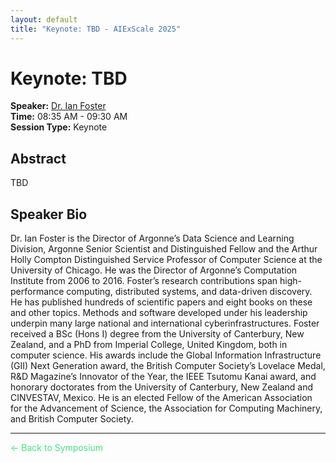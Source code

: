 ```yaml
---
layout: default
title: "Keynote: TBD - AIExScale 2025"
---
```


# Keynote: TBD

**Speaker:** [Dr. Ian Foster](/speakers/ian-foster)  
**Time:** 08:35 AM - 09:30 AM  
**Session Type:** Keynote

## Abstract

TBD

## Speaker Bio

Dr. Ian Foster is the Director of Argonne’s Data Science and Learning Division, Argonne Senior Scientist and Distinguished Fellow and the Arthur Holly Compton Distinguished Service Professor of Computer Science at the University of Chicago. He was the Director of Argonne’s Computation Institute from 2006 to 2016. Foster’s research contributions span high-performance computing, distributed systems, and data-driven discovery. He has published hundreds of scientific papers and eight books on these and other topics. Methods and software developed under his leadership underpin many large national and international cyberinfrastructures. Foster received a BSc (Hons I) degree from the University of Canterbury, New Zealand, and a PhD from Imperial College, United Kingdom, both in computer science. His awards include the Global Information Infrastructure (GII) Next Generation award, the British Computer Society’s Lovelace Medal, R&D Magazine’s Innovator of the Year, the IEEE Tsutomu Kanai award, and honorary doctorates from the University of Canterbury, New Zealand and CINVESTAV, Mexico. He is an elected Fellow of the American Association for the Advancement of Science, the Association for Computing Machinery, and British Computer Society.

---

<a href="/" style="color: #4ade80; text-decoration: none;">← Back to Symposium</a> 